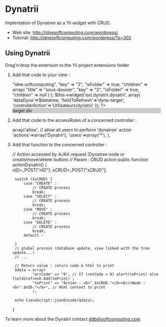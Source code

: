 Dynatrii
========
Implentation of Dynatree as a Yii widget with CRUD.

* Web site: http://idnesoftcomputing.com/wordpress/
* Tutorial: http://idnesoftcomputing.com/wordpress/?p=302

Using Dynatrii
--------------
Drag'n'drop the extension to the Yii project extensions folder

1. Add that code to your view :

	<?php
	// DDB : paramétre de test 
	$datatree = array(
		"title" => "idne.softcomputing",
		"key" => "2",
		"isFolder" => true,
		"children" => array(
			"title" => "sous-dossier",
			"key" => "2",
			"isFolder" => true,
			"children" => null
		)
	);

	$this->widget('ext.dynatrii.dynatrii', array(
		'dataDyna'=>$datatree,
		'fieldToRefresh'=>'dyna-target',
		'controllerAction'=>'Utilisateurs/dynatrii'
	)); 
	?>

	<div id="dyna-target" style="background-color: #CCCCCC"><i>target div</i></div>

2. Add that code to the accessRules of a concerned controller :

	array('allow', // allow all users to perform 'dynatree' action
			'actions'=>array('Dynatrii'),
			'users'=>array('*'),
	),

3. Add that function to the concerned controller :

	// Action accessed by AJAX request (Dynatree node or create/move/delete button) 
	// Param : CRUD action
	public function actionDynatrii()
	{	
		$nID=$_POST["nID"];
		$sCRUD=$_POST["sCRUD"];

		switch ($sCRUD) {
			case "CREATE" :
				// CREATE process
				break;
			case "SELECT" :
				// CREATE process
				break;
			case "MOVE" :
				// CREATE process
				break;
			case "DELETE" :
				// CREATE process
				break;
		 	default :
		 	
		}
		// global process (database update, view linked with the tree update...)
		// ...
		 
		// Return value : return code & html to print
		$data = array(
				"errCode" => "0", // If (retCode < 0) alert(toPrint) else field2refresh.Add(toPrint) ; 
				"toPrint" => "Action : <b>".$sCRUD."</b><br/>Node : <b>".$nID."</b>", // Html content to print
				);
		
		echo CJavaScript::jsonEncode($data);
	}



To learn more about the Dynatrii contact ddb@softcomputing.com
